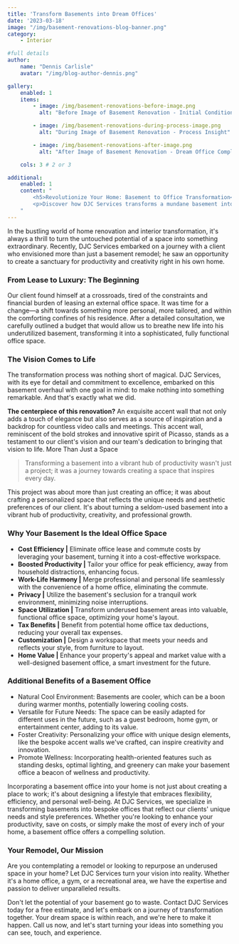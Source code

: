 ```yaml
---
title: 'Transform Basements into Dream Offices'
date: '2023-03-18'
image: "/img/basement-renovations-blog-banner.png"
category:
    - Interior

#full details
author:
    name: "Dennis Carlisle"
    avatar: "/img/blog-author-dennis.png"

gallery:
    enabled: 1
    items:
        - image: /img/basement-renovations-before-image.png
          alt: "Before Image of Basement Renovation - Initial Condition"

        - image: /img/basement-renovations-during-process-image.png
          alt: "During Image of Basement Renovation - Process Insight"

        - image: /img/basement-renovations-after-image.png
          alt: "After Image of Basement Renovation - Dream Office Completion"

    cols: 3 # 2 or 3

additional:
    enabled: 1
    content: "
        <h5>Revolutionize Your Home: Basement to Office Transformation</h5>
        <p>Discover how DJC Services transforms a mundane basement into a stunning, personalized home office. With our expertise, creativity, and commitment to excellence, we craft spaces that inspire productivity and comfort. Turning dreams into reality—one renovation at a time. Choose us for your next remodel and experience the magic of custom transformation.</p>
    "
---
```


In the bustling world of home renovation and interior transformation, it's always a thrill to turn the untouched potential of a space into something extraordinary. Recently, DJC Services embarked on a journey with a client who envisioned more than just a basement remodel; he saw an opportunity to create a sanctuary for productivity and creativity right in his own home.

### From Lease to Luxury: The Beginning

Our client found himself at a crossroads, tired of the constraints and financial burden of leasing an external office space. It was time for a change—a shift towards something more personal, more tailored, and within the comforting confines of his residence. After a detailed consultation, we carefully outlined a budget that would allow us to breathe new life into his underutilized basement, transforming it into a sophisticated, fully functional office space.

### The Vision Comes to Life

The transformation process was nothing short of magical. DJC Services, with its eye for detail and commitment to excellence, embarked on this basement overhaul with one goal in mind: to make nothing into something remarkable. And that's exactly what we did.

**The centerpiece of this renovation?** An exquisite accent wall that not only adds a touch of elegance but also serves as a source of inspiration and a backdrop for countless video calls and meetings. This accent wall, reminiscent of the bold strokes and innovative spirit of Picasso, stands as a testament to our client's vision and our team's dedication to bringing that vision to life.
More Than Just a Space

> Transforming a basement into a vibrant hub of productivity wasn't just a project; it was a journey towards creating a space that inspires every day.

This project was about more than just creating an office; it was about crafting a personalized space that reflects the unique needs and aesthetic preferences of our client. It's about turning a seldom-used basement into a vibrant hub of productivity, creativity, and professional growth.

### Why Your Basement Is the Ideal Office Space

- **Cost Efficiency |** Eliminate office lease and commute costs by leveraging your basement, turning it into a cost-effective workspace.
- **Boosted Productivity |** Tailor your office for peak efficiency, away from household distractions, enhancing focus.
- **Work-Life Harmony |** Merge professional and personal life seamlessly with the convenience of a home office, eliminating the commute.
- **Privacy |** Utilize the basement's seclusion for a tranquil work environment, minimizing noise interruptions.
- **Space Utilization |** Transform underused basement areas into valuable, functional office space, optimizing your home's layout.
- **Tax Benefits |** Benefit from potential home office tax deductions, reducing your overall tax expenses.
- **Customization |** Design a workspace that meets your needs and reflects your style, from furniture to layout.
- **Home Value |** Enhance your property's appeal and market value with a well-designed basement office, a smart investment for the future.

### Additional Benefits of a Basement Office

- Natural Cool Environment: Basements are cooler, which can be a boon during warmer months, potentially lowering cooling costs.
- Versatile for Future Needs: The space can be easily adapted for different uses in the future, such as a guest bedroom, home gym, or entertainment center, adding to its value.
- Foster Creativity: Personalizing your office with unique design elements, like the bespoke accent walls we've crafted, can inspire creativity and innovation.
- Promote Wellness: Incorporating health-oriented features such as standing desks, optimal lighting, and greenery can make your basement office a beacon of wellness and productivity.

Incorporating a basement office into your home is not just about creating a place to work; it's about designing a lifestyle that embraces flexibility, efficiency, and personal well-being. At DJC Services, we specialize in transforming basements into bespoke offices that reflect our clients' unique needs and style preferences. Whether you're looking to enhance your productivity, save on costs, or simply make the most of every inch of your home, a basement office offers a compelling solution.

### Your Remodel, Our Mission

Are you contemplating a remodel or looking to repurpose an underused space in your home? Let DJC Services turn your vision into reality. Whether it's a home office, a gym, or a recreational area, we have the expertise and passion to deliver unparalleled results.

Don't let the potential of your basement go to waste. Contact DJC Services today for a free estimate, and let's embark on a journey of transformation together. Your dream space is within reach, and we're here to make it happen. Call us now, and let's start turning your ideas into something you can see, touch, and experience.
